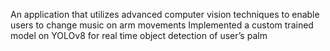 An application that utilizes advanced computer vision techniques to enable users to change music on arm movements
Implemented a custom trained model on YOLOv8 for real time object detection of user’s palm

